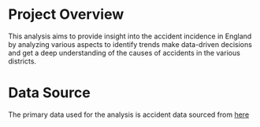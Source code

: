 # Project Overview
This analysis aims to provide insight into the accident incidence in England by analyzing various aspects to identify trends make data-driven decisions and get a deep understanding of the causes of accidents in the various districts.

# Data Source
The primary data used for the analysis is accident data sourced from  [here](https://drive.google.com/file/d/1R_uaoZL18nRbqC_MULVne90h3SdRbAyn/view)
